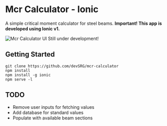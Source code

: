 # Mcr Calculator - Ionic
A simple critical moment calculator for steel beams.
**Important! This app is developed using Ionic v1.**

![Mcr Calculator UI](https://github.com/devSRG/mcr-calculator-ionic/raw/master/mcr_calculator.png "Mcr Calculator UI")
Still under development!

## Getting Started
```
git clone https://github.com/devSRG/mcr-calculator
npm install
npm install -g ionic
npm serve -l
```

## TODO
- Remove user inputs for fetching values
- Add database for standard values
- Populate with available beam sections
